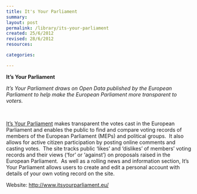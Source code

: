 ```yaml
---
title: It's Your Parliament
summary: 
layout: post
permalink: /library/its-your-parliament
created: 25/6/2012
revised: 28/6/2012
resources:

categories:

---
```


<p><strong>It’s Your Parliament</strong></p>
<p><em>It’s Your Parliament draws on Open Data published by the European Parliament to help make the European Parliament more transparent to voters.</em></p>
<p> </p>
<p><a href="http://www.itsyourparliament.eu/" rel="nofollow">It’s Your Parliament</a> makes transparent the votes cast in the European Parliament and enables the public to find and compare voting records of members of the European Parliament (MEPs) and political groups.  It also allows for active citizen participation by posting online comments and casting votes.  The site tracks public ‘likes’ and ‘dislikes’ of members’ voting records and their views (‘for’ or ‘against’) on proposals raised in the European Parliament.  As well as a rolling news and information section, It’s Your Parliament allows users to create and edit a personal account with details of your own voting record on the site.</p>
<p>Website: <a href="http://www.itsyourparliament.eu/" rel="nofollow">http://www.itsyourparliament.eu/</a></p>
